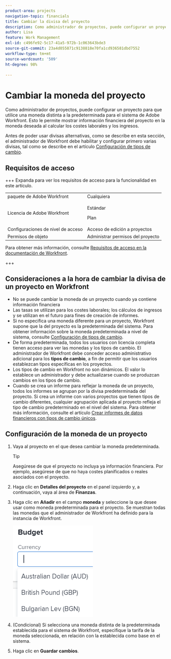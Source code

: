 ```yaml
---
product-area: projects
navigation-topic: financials
title: Cambiar la divisa del proyecto
description: Como administrador de proyectos, puede configurar un proyecto para que utilice una moneda distinta a la predeterminada para el sistema de Adobe Workfront. Esto le permite mostrar información financiera del proyecto en la moneda deseada al calcular los costes laborales y los ingresos.
author: Lisa
feature: Work Management
exl-id: c496fe92-5c17-41a5-972b-1c063643bde3
source-git-commit: 23a4d055871c9138818e70fa1cd936581dbd7552
workflow-type: tm+mt
source-wordcount: '509'
ht-degree: 98%

---
```


# Cambiar la moneda del proyecto

Como administrador de proyectos, puede configurar un proyecto para que utilice una moneda distinta a la predeterminada para el sistema de Adobe Workfront. Esto le permite mostrar información financiera del proyecto en la moneda deseada al calcular los costes laborales y los ingresos.

Antes de poder usar divisas alternativas, como se describe en esta sección, el administrador de Workfront debe habilitar y configurar primero varias divisas, tal como se describe en el artículo [Configuración de tipos de cambio](../../../administration-and-setup/manage-workfront/exchange-rates/set-up-exchange-rates.md).

## Requisitos de acceso

+++ Expanda para ver los requisitos de acceso para la funcionalidad en este artículo.

<table style="table-layout:auto"> 
 <col> 
 <col> 
 <tbody> 
  <tr> 
   <td>paquete de Adobe Workfront</td> 
   <td>Cualquiera </td> 
  </tr> 
  <tr> 
   <td>Licencia de Adobe Workfront</td> 
   <td>
   <p>Estándar</p>
   <p>Plan</p></td> 
  </tr> 
  <tr> 
   <td>Configuraciones de nivel de acceso</td> 
   <td>Acceso de edición a proyectos</td> 
  </tr> 
  <tr> 
   <td>Permisos de objeto</td> 
   <td>Administrar permisos del proyecto</td> 
  </tr> 
 </tbody> 
</table>

Para obtener más información, consulte [Requisitos de acceso en la documentación de Workfront](/help/quicksilver/administration-and-setup/add-users/access-levels-and-object-permissions/access-level-requirements-in-documentation.md).

+++

## Consideraciones a la hora de cambiar la divisa de un proyecto en Workfront

* No se puede cambiar la moneda de un proyecto cuando ya contiene información financiera
* Las tasas se utilizan para los costes laborales; los cálculos de ingresos y se utilizan en el futuro para fines de creación de informes.
* Si no especifica una moneda diferente para un proyecto, Workfront supone que la del proyecto es la predeterminada del sistema. Para obtener información sobre la moneda predeterminada a nivel de sistema, consulte [Configuración de tipos de cambio](../../../administration-and-setup/manage-workfront/exchange-rates/set-up-exchange-rates.md).
* De forma predeterminada, todos los usuarios con licencia completa tienen acceso para ver las monedas y los tipos de cambio. El administrador de Workfront debe conceder acceso administrativo adicional para los **tipos de cambio**, a fin de permitir que los usuarios establezcan tipos específicas en los proyectos.
* Los tipos de cambio en Workfront no son dinámicos. El valor lo establece un administrador y debe actualizarse cuando se produzcan cambios en los tipos de cambio.
* Cuando se crea un informe para reflejar la moneda de un proyecto, todos los informes se agrupan por la divisa predeterminada del proyecto. Si crea un informe con varios proyectos que tienen tipos de cambio diferentes, cualquier agrupación aplicada al proyecto refleja el tipo de cambio predeterminado en el nivel del sistema. Para obtener más información, consulte el artículo [Crear informes de datos financieros con tipos de cambio únicos](../../../reports-and-dashboards/reports/creating-and-managing-reports/create-financial-data-reports-unique-exchange-rates.md).

## Configuración de la moneda de un proyecto

1. Vaya al proyecto en el que desea cambiar la moneda predeterminada.

   >[!TIP]
   >
   >Asegúrese de que el proyecto no incluya ya información financiera. Por ejemplo, asegúrese de que no haya costes planificados o reales asociados con el proyecto.

1. Haga clic en **Detalles del proyecto** en el panel izquierdo y, a continuación, vaya al área de **Finanzas**.
1. Haga clic en **Añadir** en el campo **moneda** y seleccione la que desee usar como moneda predeterminada para el proyecto. Se muestran todas las monedas que el administrador de Workfront ha definido para la instancia de Workfront.

   ![Moneda en el proyecto](assets/currency-on-project-expanded-nwe.png)

1. (Condicional) Si selecciona una moneda distinta de la predeterminada establecida para el sistema de Workfront, especifique la tarifa de la moneda seleccionada, en relación con la establecida como base en el sistema.
1. Haga clic en **Guardar cambios**.
